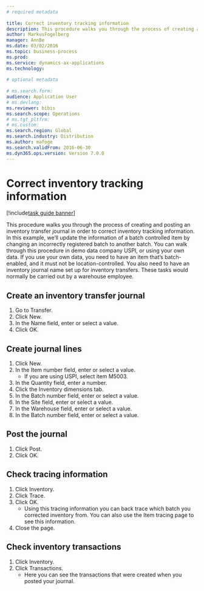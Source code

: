 ```yaml
--- 
# required metadata 
 
title: Correct inventory tracking information
description: This procedure walks you through the process of creating and posting an inventory transfer journal in order to correct inventory tracking information. 
author: MarkusFogelberg
manager: AnnBe 
ms.date: 03/02/2016
ms.topic: business-process 
ms.prod:  
ms.service: dynamics-ax-applications 
ms.technology:  
 
# optional metadata 
 
# ms.search.form:   
audience: Application User 
# ms.devlang:  
ms.reviewer: bibis
ms.search.scope: Operations 
# ms.tgt_pltfrm:  
# ms.custom:  
ms.search.region: Global
ms.search.industry: Distribution
ms.author: mafoge
ms.search.validFrom: 2016-06-30 
ms.dyn365.ops.version: Version 7.0.0 
---
```

# Correct inventory tracking information

[!include[task guide banner](../../includes/task-guide-banner.md)]

This procedure walks you through the process of creating and posting an inventory transfer journal in order to correct inventory tracking information. In this example, we’ll update the information of a batch controlled item by changing an incorrectly registered batch to another batch. You can walk through this procedure in demo data company USPI, or using your own data. If you use your own data, you need to have an item that’s batch-enabled, and it must not be location-controlled. You also need to have an inventory journal name set up for inventory transfers. These tasks would normally be carried out by a warehouse employee.


## Create an inventory transfer journal
1. Go to Transfer.
2. Click New.
3. In the Name field, enter or select a value.
4. Click OK.

## Create journal lines
1. Click New.
2. In the Item number field, enter or select a value.
    * If you are using USPI, select item M5003.  
3. In the Quantity field, enter a number.
4. Click the Inventory dimensions tab.
5. In the Batch number field, enter or select a value.
6. In the Site field, enter or select a value.
7. In the Warehouse field, enter or select a value.
8. In the Batch number field, enter or select a value.

## Post the journal
1. Click Post.
2. Click OK.

## Check tracing information
1. Click Inventory.
2. Click Trace.
3. Click OK.
    * Using this tracing information you can back trace which batch you corrected inventory from.  You can also use the Item tracing page to see this information.  
4. Close the page.

## Check inventory transactions
1. Click Inventory.
2. Click Transactions.
    * Here you can see the transactions that were created when you posted your journal.   

